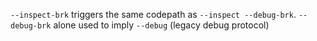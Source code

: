 `--inspect-brk` triggers the same codepath as `--inspect --debug-brk`.
`--debug-brk` alone used to imply `--debug` (legacy debug protocol)
